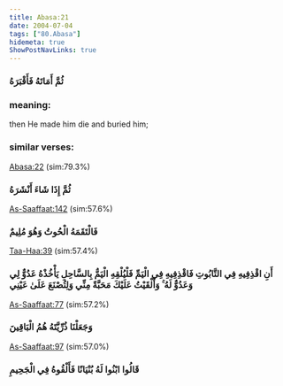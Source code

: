 ```yaml
---
title: Abasa:21
date: 2004-07-04
tags: ["80.Abasa"]
hidemeta: true 
ShowPostNavLinks: true 
---
```

### ثُمَّ أَمَاتَهُ فَأَقْبَرَهُ
### meaning: 
then He made him die and buried him;
### similar verses: 

[Abasa:22](/80/22) (sim:79.3%)

### ثُمَّ إِذَا شَاءَ أَنْشَرَهُ

[As-Saaffaat:142](/37/142) (sim:57.6%)

### فَالْتَقَمَهُ الْحُوتُ وَهُوَ مُلِيمٌ

[Taa-Haa:39](/20/39) (sim:57.4%)

### أَنِ اقْذِفِيهِ فِي التَّابُوتِ فَاقْذِفِيهِ فِي الْيَمِّ فَلْيُلْقِهِ الْيَمُّ بِالسَّاحِلِ يَأْخُذْهُ عَدُوٌّ لِي وَعَدُوٌّ لَهُ ۚ وَأَلْقَيْتُ عَلَيْكَ مَحَبَّةً مِنِّي وَلِتُصْنَعَ عَلَىٰ عَيْنِي

[As-Saaffaat:77](/37/77) (sim:57.2%)

### وَجَعَلْنَا ذُرِّيَّتَهُ هُمُ الْبَاقِينَ

[As-Saaffaat:97](/37/97) (sim:57.0%)

### قَالُوا ابْنُوا لَهُ بُنْيَانًا فَأَلْقُوهُ فِي الْجَحِيمِ
